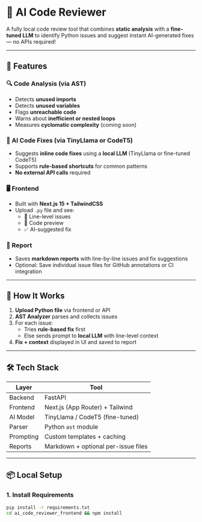 # 🧠 AI Code Reviewer

A fully local code review tool that combines **static analysis** with a **fine-tuned LLM** to identify Python issues and suggest instant AI-generated fixes — no APIs required!

---

## 🚀 Features

### 🔍 Code Analysis (via AST)

- Detects **unused imports**
- Detects **unused variables**
- Flags **unreachable code**
- Warns about **inefficient or nested loops**
- Measures **cyclomatic complexity** (coming soon)

### 🤖 AI Code Fixes (via TinyLlama or CodeT5)

- Suggests **inline code fixes** using a **local LLM** (TinyLlama or fine-tuned CodeT5)
- Supports **rule-based shortcuts** for common patterns
- **No external API calls** required

### 🖥️ Frontend

- Built with **Next.js 15 + TailwindCSS**
- Upload `.py` file and see:
  - 🔢 Line-level issues
  - 👀 Code preview
  - ✅ AI-suggested fix

### 📄 Report

- Saves **markdown reports** with line-by-line issues and fix suggestions
- Optional: Save individual issue files for GitHub annotations or CI integration

---

## 🧪 How It Works

1. **Upload Python file** via frontend or API
2. **AST Analyzer** parses and collects issues
3. For each issue:
   - Tries **rule-based fix** first
   - Else sends prompt to **local LLM** with line-level context
4. **Fix + context** displayed in UI and saved to report

---

## 🛠️ Tech Stack

| Layer     | Tool                                |
| --------- | ----------------------------------- |
| Backend   | FastAPI                             |
| Frontend  | Next.js (App Router) + Tailwind     |
| AI Model  | TinyLlama / CodeT5 (fine-tuned)     |
| Parser    | Python `ast` module                 |
| Prompting | Custom templates + caching          |
| Reports   | Markdown + optional per-issue files |

---

## 📦 Local Setup

### 1. Install Requirements

```bash
pip install -r requirements.txt
cd ai_code_reviewer_frontend && npm install
